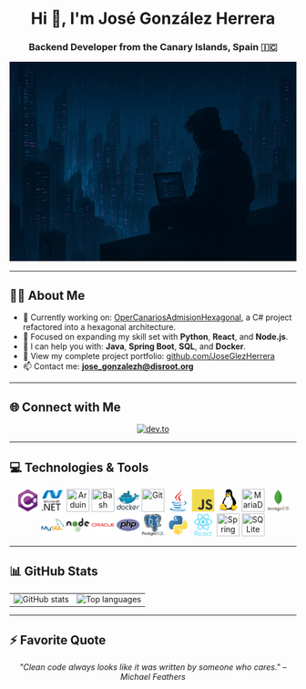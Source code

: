 <h1 align="center">Hi 👋, I'm José González Herrera</h1>
<h3 align="center">Backend Developer from the Canary Islands, Spain 🇮🇨</h3>

<p align="center">
  <img src="https://github.com/JoseGlezHerrera/JoseGlezHerrera/blob/main/imagenbanner.png" width="800" height="350" alt="Banner"/>
</p>

---

## 👨‍💻 About Me

- 🔭 Currently working on: [OperCanariosAdmisionHexagonal](https://github.com/JoseGlezHerrera/OperCanariosAdmisionHexagonal), a C# project refactored into a hexagonal architecture.
- 🌱 Focused on expanding my skill set with **Python**, **React**, and **Node.js**.
- 💬 I can help you with: **Java**, **Spring Boot**, **SQL**, and **Docker**.
- 📂 View my complete project portfolio: [github.com/JoseGlezHerrera](https://github.com/JoseGlezHerrera)
- 📫 Contact me: **jose_gonzalezh@disroot.org**

---

## 🌐 Connect with Me

<p align="center">
  <a href="https://dev.to/joseglezherrera" target="_blank" title="dev.to">
    <img src="https://cdn.jsdelivr.net/npm/simple-icons@3.13.0/icons/dev-dot-to.svg" alt="dev.to" height="30" width="40"/>
  </a>
</p>

---

## 💻 Technologies & Tools

<p align="center">
  <a href="https://learn.microsoft.com/en-us/dotnet/csharp/"><img src="https://raw.githubusercontent.com/devicons/devicon/master/icons/csharp/csharp-original.svg" width="40" height="40" title="C#"/></a>
  <a href="https://dotnet.microsoft.com/"><img src="https://raw.githubusercontent.com/devicons/devicon/master/icons/dot-net/dot-net-original-wordmark.svg" width="40" height="40" title=".NET"/></a>
  <a href="https://www.arduino.cc/"><img src="https://cdn.worldvectorlogo.com/logos/arduino-1.svg" width="40" height="40" title="Arduino"/></a>
  <a href="https://www.gnu.org/software/bash/"><img src="https://www.vectorlogo.zone/logos/gnu_bash/gnu_bash-icon.svg" width="40" height="40" title="Bash"/></a>
  <a href="https://www.docker.com/"><img src="https://raw.githubusercontent.com/devicons/devicon/master/icons/docker/docker-original-wordmark.svg" width="40" height="40" title="Docker"/></a>
  <a href="https://git-scm.com/"><img src="https://www.vectorlogo.zone/logos/git-scm/git-scm-icon.svg" width="40" height="40" title="Git"/></a>
  <a href="https://www.java.com"><img src="https://raw.githubusercontent.com/devicons/devicon/master/icons/java/java-original.svg" width="40" height="40" title="Java"/></a>
  <a href="https://developer.mozilla.org/en-US/docs/Web/JavaScript"><img src="https://raw.githubusercontent.com/devicons/devicon/master/icons/javascript/javascript-original.svg" width="40" height="40" title="JavaScript"/></a>
  <a href="https://www.linux.org/"><img src="https://raw.githubusercontent.com/devicons/devicon/master/icons/linux/linux-original.svg" width="40" height="40" title="Linux"/></a>
  <a href="https://mariadb.org/"><img src="https://www.vectorlogo.zone/logos/mariadb/mariadb-icon.svg" width="40" height="40" title="MariaDB"/></a>
  <a href="https://www.mongodb.com/"><img src="https://raw.githubusercontent.com/devicons/devicon/master/icons/mongodb/mongodb-original-wordmark.svg" width="40" height="40" title="MongoDB"/></a>
  <a href="https://www.mysql.com/"><img src="https://raw.githubusercontent.com/devicons/devicon/master/icons/mysql/mysql-original-wordmark.svg" width="40" height="40" title="MySQL"/></a>
  <a href="https://nodejs.org"><img src="https://raw.githubusercontent.com/devicons/devicon/master/icons/nodejs/nodejs-original-wordmark.svg" width="40" height="40" title="Node.js"/></a>
  <a href="https://www.oracle.com/"><img src="https://raw.githubusercontent.com/devicons/devicon/master/icons/oracle/oracle-original.svg" width="40" height="40" title="Oracle"/></a>
  <a href="https://www.php.net"><img src="https://raw.githubusercontent.com/devicons/devicon/master/icons/php/php-original.svg" width="40" height="40" title="PHP"/></a>
  <a href="https://www.postgresql.org"><img src="https://raw.githubusercontent.com/devicons/devicon/master/icons/postgresql/postgresql-original-wordmark.svg" width="40" height="40" title="PostgreSQL"/></a>
  <a href="https://www.python.org"><img src="https://raw.githubusercontent.com/devicons/devicon/master/icons/python/python-original.svg" width="40" height="40" title="Python"/></a>
  <a href="https://reactjs.org/"><img src="https://raw.githubusercontent.com/devicons/devicon/master/icons/react/react-original-wordmark.svg" width="40" height="40" title="React"/></a>
  <a href="https://spring.io/"><img src="https://www.vectorlogo.zone/logos/springio/springio-icon.svg" width="40" height="40" title="Spring"/></a>
  <a href="https://www.sqlite.org/"><img src="https://www.vectorlogo.zone/logos/sqlite/sqlite-icon.svg" width="40" height="40" title="SQLite"/></a>
</p>


---

## 📊 GitHub Stats

<div align="center">
  <table>
    <tr>
      <td>
        <img src="https://github-readme-stats.vercel.app/api?username=JoseGlezHerrera&show_icons=true&theme=tokyonight&locale=en" alt="GitHub stats"/>
      </td>
      <td>
        <img src="https://github-readme-stats.vercel.app/api/top-langs/?username=JoseGlezHerrera&layout=compact&theme=tokyonight" alt="Top languages"/>
      </td>
    </tr>
  </table>
</div>

---

## ⚡ Favorite Quote

<p align="center"><em>"Clean code always looks like it was written by someone who cares." – Michael Feathers</em></p>
